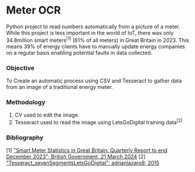 # Meter OCR

Python project to read numbers automatically from a picture of a meter. While this project is less important in the world of IoT, there was only 34.8million smart meters<sup>[1]</sup> (61% of all meters) in Great Britain in 2023. This means 39% of energy clients have to manually update energy companies on a regular basis enabling potential faults in data collected.

### Objective
To Create an automatic process using CSV and Tesseract to gather data from an image of a traditional energy meter.

### Methodology
1. CV used to edit the image
2. Tesseract used to read the image using LetsGoDigital training data<sup>[2]</sup>


### Bibliography
[1] ["Smart Meter Statistics in Great Britain: Quarterly Report to end
December 2023"; British Government, 21 March 2024](https://assets.publishing.service.gov.uk/media/65fc3d0a65ca2f001b7da7c5/Q4_2023_Smart_Meters_Statistics_Report.pdf)
[2] ["Tesseract_sevenSegmentsLetsGoDigital"; adrianlazaro8; 2015](https://github.com/adrianlazaro8/Tesseract_sevenSegmentsLetsGoDigital)
